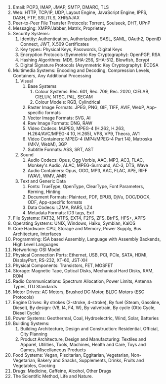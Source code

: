 1. Email: POP3, IMAP, JMAP, SMTP, DMARC, TLS
2. Web: HTTP, TCP/IP, UDP, Layout Engine, JavaScript Engine, IPFS, DASH, FTP, SSL/TLS, XHR/AJAX
3. Peer-to-Peer File Transfer Protocols: Torrent, Soulseek, DHT, UPnP
4. Messaging: XMPP/Jabber, Matrix, Proprietary
5. Security Systems:
	1. Identity: Authentication, Authorization, SASL, SAML, OAuth2, OpenID Connect, JWT, X.509 Certificates
	2. Key types: Physical Keys, Passwords, Digital Keys
	3. Encryption Protocols (Symmetric Key Cryptography): OpenPGP, RSA
	4. Hashing Algorithms: MD5, SHA-256, SHA-512, Blowfish, Bcrypt
	5. Digital Signature Protocols (Asymmetric Key Cryptography): ECDSA
6. Multimedia Systems: Encoding and Decoding, Compression Levels, Containers, Any Additional Processing
	1. Visual
		1. Base Systems
			1. Colour Systems: Rec. 601, Rec. 709, Rec. 2020, CIELAB, CIELUV, NTSC, PAL, SECAM
			2. Colour Models: RGB, Cylindrical
		2. Raster Image Formats: JPEG, PNG, GIF, TIFF, AVIF, WebP, App-specific formats
		3. Vector Image Formats: SVG, AI
		4. Raw Image Formats: DNG, RAW
		5. Video Codecs: MJPEG, MPEG-4 (H.262, H.263, H.264/AVC/MPEG-4 10, H.265), VP8, VP9, Theora, AV1
		6. Video Containers: MPEG-4 (MP4/MPEG-4 Part 14), Matroska (MKV, WebM), 3GP
		7. Subtitle Formats: ASS, SRT, AST
	3. Sound
		1. Audio Codecs: Opus, Ogg Vorbis, AAC, MP3, AC3, FLAC, Monkey's Audio, ALAC, MPEG-Surround, AC-3, DTS, Wave
		2. Audio Containers: Opus, OGG, MP3, AAC, FLAC, APE, RIFF (WAV), WMV, AMR
	4. Text and Generic Data
		1. Fonts: TrueType, OpenType, ClearType, Font Parameters, Kerning, Hinting
		2. Document Formats: Plaintext, PDF, EPUB, DjVu, DOC/DOCX, ODF, App-specific formats
		3. Data Codecs: LZMA, RAR5, LZ4
		4. Metadata Formats: ID3 tags, Exif
7. File Systems: FAT32, NTFS, EXT4, F2FS, ZFS, BtrFS, HFS+, APFS
8. Operating Systems: UNIX, Windows, Haiku, Symbian, KaiOS
9. Core Hardware: CPU, Storage and Memory, Power Supply, Bus Architecture, Interfaces
10. Programming: ISA based Assembly, Language with Assembly Backends, High Level Languages
11. Networking: OSI Model
12. Physical Connection Ports: Ethernet, USB, PCI, PCIe, SATA, HDMI, DisplayPort, RS-232, XT-60, JST-XH
13. Physical Components: Transistors, FET, MOSFET
14. Storage: Magnetic Tape, Optical Disks, Mechanical Hard Disks, RAM, ROM
15. Radio Communications: Spectrum Allocation, Power Limits, Antenna Types, ITU Standards
16. Motor Drives: AC Motors, Brushed DC Motor, BLDC Motors (ESC Protocols)
17. Engine Drives: By strokes (2-stroke, 4-stroke), By fuel (Steam, Gasoline, Diesel), By design: (V8, I4, F4, W), By valvetrain, By cycle (Otto Cycle, Diesel Cycle)
18. Power Systems: Geothermal, Coal, Hydroelectric, Wind, Solar, Batteries
19. Building Systems:
	1. Building Architecture, Design and Construction: Residential, Official, City Planning
	2. Product Architecture, Design and Manufacturing: Textiles and Apparel, Utilities, Tools, Machines, Health and Care, Toys and Games, Miscellaneous Products
20. Food Systems: Vegan, Piscitarian, Eggitarian, Vegetarian, Non-Vegetarian, Bakery and Snacks, Supplements, Drinks, Fruits and Vegetables, Cooking
21. Drugs: Medicine, Caffeine, Alcohol, Other Drugs
22. The Scientific Method, Life and Nature.